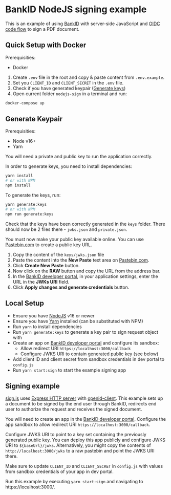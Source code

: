 # BankID NodeJS signing example

This is an example of using [BankID](https://developer.bankid.cz/) with server-side JavaScript and [OIDC code flow](https://openid.net/specs/openid-connect-core-1_0.html#CodeFlowSteps) to sign a PDF document.

## Quick Setup with Docker

Prerequisities:
- Docker

1. Create `.env` file in the root and copy & paste content from `.env.example`.
2. Set you `CLIENT_ID` and `CLIENT_SECRET` in the `.env` file.
3. Check if you have generated keypair ([Generate keys](#generate-keypair))
4. Open current folder `nodejs-sign` in a terminal and run:

```bash
docker-compose up
```

## Generate Keypair

Prerequisities:
- Node v16+
- Yarn

You will need a private and public key to run the application correctly.

In order to generate keys, you need to install dependencies:

```bash
yarn install
# or with NPM
npm install
```

To generate the keys, run:
```bash
yarn generate:keys
# or with NPM
npm run generate:keys
```

Check that the keys have been correctly generated in the `keys` folder. There should now be 2 files there - `jwks.json` and `private.json`.

You must now make your public key available online. You can use [Pastebin.com](https://pastebin.com/) to create a public key URL.

1. Copy the content of the `keys/jwks.json` file
2. Paste the content into the **New Paste** text area on [Pastebin.com](https://pastebin.com/).
3. Click **Create New Paste** button.
4. Now click on the **RAW** button and copy the URL from the address bar.
5. In the [BankID developer portal](https://developer.bankid.cz/dashboard), in your application settings, enter the URL in the **JWKs URI** field.
6. Click **Apply changes and generate credentials** button.


## Local Setup

- Ensure you have [NodeJS](https://nodejs.org/en/) v16 or newer
- Ensure you have [Yarn](https://yarnpkg.com/) installed (can be substituted with NPM)
- Run `yarn` to install dependencies
- Run `yarn generate:keys` to generate a key pair to sign request object with
- Create an app on [BankID developer portal](https://developer.bankid.cz) and configure its sandbox:
  - Allow redirect URI `https://localhost:3000/callback`
  - Configure JWKS URI to contain generated public key (see below)
- Add client ID and client secret from sandbox credentials in dev portal to `config.js`
- Run `yarn start:sign` to start the example signing app

## Signing example

[sign.js](/sign.js) uses [Express HTTP server](https://expressjs.com/) with [openid-client](https://github.com/panva/node-openid-client). This example sets up a document to be signed by the end user through BankID, redirects end user to authorize the request and receives the signed document.

You will need to create an app in the [BankID developer portal](https://developer.bankid.cz). Configure the app sandbox to allow redirect URI `https://localhost:3000/callback`.

Configure JWKS URI to point to a key set containing the previously generated public key. You can deploy this app publicly and configure JWKS URI to `${baseUrl}/jwks`. Alternatively, you might copy the contents of `http://localhost:3000/jwks` to a raw pastebin and point the JWKS URI there.

Make sure to update `CLIENT_ID` and `CLIENT_SECRET` in `config.js` with values from sandbox credentials of your app in dev portal.

Run this example by executing `yarn start:sign` and navigating to https://localhost:3000/.
